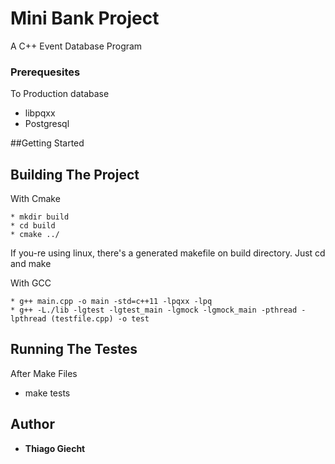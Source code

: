 # Mini Bank Project
A C++ Event Database Program

### Prerequesites

To Production database

* libpqxx 
* Postgresql

##Getting Started



## Building The Project

With Cmake

    * mkdir build
    * cd build
    * cmake ../

If you-re using linux, there's a generated makefile on build directory. Just cd and make


With GCC

    * g++ main.cpp -o main -std=c++11 -lpqxx -lpq
    * g++ -L./lib -lgtest -lgtest_main -lgmock -lgmock_main -pthread -lpthread (testfile.cpp) -o test

## Running The Testes

After Make Files
      
-    make tests

## Author

* **Thiago Giecht**

